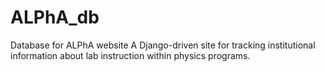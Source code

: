 # ALPhA_db
Database for ALPhA website
A Django-driven site for tracking institutional information about lab instruction within physics programs.
